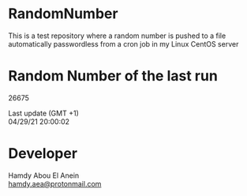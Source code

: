 # RandomNumber    
This is a test repository where a random number is pushed to a file automatically passwordless from a cron job in my Linux CentOS server    
# Random Number of the last run   
26675
      
Last update (GMT +1)    
04/29/21 20:00:02
# Developer    
Hamdy Abou El Anein   
hamdy.aea@protonmail.com
